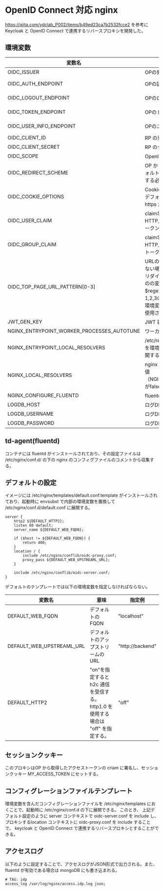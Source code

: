 # OpenID Connect 対応 nginx

https://qiita.com/ydclab_P002/items/b49ed23ca7b2532fcce2 を参考にKeycloak と OpenID Connect で連携するリバースプロキシを開発した。

## 環境変数

|変数名|意味|指定例|
|--|--|--|
|OIDC_ISSUER|OPの発行者 ID|"http://localhost:8080/realms/develop"|
|OIDC_AUTH_ENDPOINT|OPの認証エンドポイント| "http://localhost:8080/realms/develop/protocol/openid-connect/auth"|
|OIDC_LOGOUT_ENDPOINT|OPのログアウトエンドポイント| "http://localhost:8080/realms/develop/protocol/openid-connect/logout"|
|OIDC_TOKEN_ENDPOINT|OPのトークンエンドポイント（内部連携）| "http://idp:8080/realms/develop/protocol/openid-connect/token"|
|OIDC_USER_INFO_ENDPOINT|OPのユーザ情報エンドポイント（内部連携）| "http://idp:8080/realms/develop/protocol/openid-connect/userinfo"|
|OIDC_CLIENT_ID| RP の登録名|"reverse-proxy" |
|OIDC_CLIENT_SECRET| RP のクライアントシークレット|"Your Secrets(must be replaced)" |
|OIDC_SCOPE| OpenID Connect のスコープ| "openid"|
|OIDC_REDIRECT_SCHEME|OP から戻ってくる時のURLの scheme。デフォルトは 'http' なので、https にリダイレクトする必要がある場合は 'https' を指定する。|
|OIDC_COOKIE_OPTIONS| Cookie に付与するオプション文字列である。デフォルトは ’; Path=/; secure; httpOnly' で https が前提となっている。|
|OIDC_USER_CLAIM|claim名を指定すると、upstream に対して HTTP_REMOTEUSER ヘッダーでアクセストークンのその claim の値を送信する|username|
|OIDC_GROUP_CLAIM|claim名を指定すると、upstream に対して HTTP_REMOTEGROUP ヘッダーでアクセストークンのその claim の値を送信する|userrole|
|OIDC_TOP_PAGE_URL_PATTERN[0-3]|URLのpバスが指定されたパターンにマッチしない場合はAPI呼び出しとみなして、IdPへのリダイレクトを行わずに 401 を返す。nginx のの変数 $regex_top_page_url_pattern_index　に1,2,3の値を指定すると末尾の文字が一致する環境変数が使用される。デフォルトでは０が使用される|(^/$$\|^/app/.*)|
|JWT_GEN_KEY| JWT 署名鍵 | "Your Secrets(must be replaced)"|
|NGINX_ENTRYPOINT_WORKER_PROCESSES_AUTOTUNE|ワーカプロセス数を自動的に調整する|"true"|
|NGINX_ENTRYPOINT_LOCAL_RESOLVERS|/etc/resolv.confに指定されているIPアドレスを環境変数 NGINX_LOCAL_RESOLVERS に展開する|"true"|
|NGINX_LOCAL_RESOLVERS|nginx の resolver ディレクティブに指定する値（NGINX_ENTRYPOINT_LOCAL_RESOLVERSがfalse の場合は必ず指定しなければならない|
|NGINX_CONFIGURE_FLUENTD|fluentd を組み込む場合 true を指定する|"true"|
|LOGDB_HOST|ログDBのホスト名|authz-db|
|LOGDB_USERNAME|ログDBにアクセスするユーザ|fluentd|
|LOGDB_PASSWORD|ログDBにアクセス際のパスワード|fluentd|


## td-agent(fluentd)

コンテナには fluentd がインストールされており、その設定ファイルは /etc/nginx/conf.d/ の下の nginx のコンフィグファイルのコメントから収集する。

## デフォルトの設定

イメージには /etc/nginx/templates/default.conf.template がインストールされており、起動時に envsubst で内部の環境変数を置換して /etc/nginx/conf.d/default.conf に展開する。

```
server {
    http2 ${DEFAULT_HTTP2};
    listen 80 default;
    server_name ${DEFAULT_WEB_FQDN};

    if ($host != ${DEFAULT_WEB_FQDN}) {
        return 400;
    }
    location / {
        include /etc/nginx/conflib/oidc-proxy.conf;
        proxy_pass ${DEFAULT_WEB_UPSTREAML_URL};
    }

    include /etc/nginx/conflib/oidc-server.conf;
}
```

デフォルトのテンプレートでは以下の環境変数を指定しなければならない。

|変数名|意味|指定例|
|--|--|--|
|DEFAULT_WEB_FQDN|デフォルトのFQDN|"localhost"|
|DEFAULT_WEB_UPSTREAML_URL|デフォルトのアップストリームのURL|"http://backend"|
|DEFAULT_HTTP2|"on"を指定すると h2c 通信を受信する。http1.0 を使用する場合は "off" を指定する。|"off"|

## セッションクッキー

このプロキシはOP から取得したアクセストークンの criam に署名し、セッションクッキー MY_ACCESS_TOKEN にセットする。

## コンフィグレーションファイルテンプレート

環境変数を含んだコンフィグレーションファイルを /etc/nginx/templates におくことで、起動時に /etc/nginx/conf.d の下に展開できる。
このとき、 上記デフォルト設定のように server コンテキストで oidc-server.conf を include し、
プロキシするlocation コンテキストに oidc-proxy.conf を include することで、
keycloak と OpenID Connect で連携するリバースプロキシとすることができる。

## アクセスログ

以下のように設定することで、アクセスログがJSON形式で出力される。また、fluentd が有効である場合は mongoDB にも書き込まれる。

```
# TAG: idp
access_log /var/log/nginx/access.idp.log json;
```

